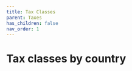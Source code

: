 ```yaml
---
title: Tax Classes
parent: Taxes
has_children: false
nav_order: 1
---
```


# Tax classes by country

